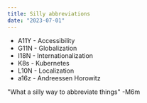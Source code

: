 ```yaml
---
title: Silly abbreviations
date: "2023-07-01"
---
```


- A11Y - Accessibility
- G11N - Globalization
- I18N - Internationalization
- K8s - Kubernetes
- L10N - Localization
- a16z - Andreessen Horowitz

"What a silly way to abbreviate things" -M6m
